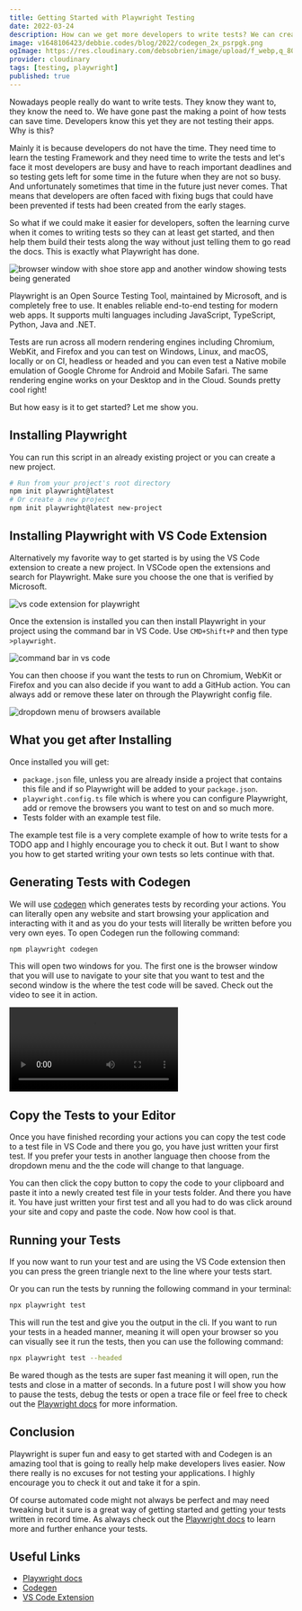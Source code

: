 ```yaml
---
title: Getting Started with Playwright Testing
date: 2022-03-24
description: How can we get more developers to write tests? We can create better tools that makes testing easier. Let's take a look at Playwright and it's amazing features including codegen which writes your tests for you.
image: v1648106423/debbie.codes/blog/2022/codegen_2x_psrpgk.png
ogImage: https://res.cloudinary.com/debsobrien/image/upload/f_webp,q_80,c_fit,w_480/v1648106423/debbie.codes/blog/2022/codegen_2x_psrpgk.png
provider: cloudinary
tags: [testing, playwright]
published: true
---
```


Nowadays people really do want to write tests. They know they want to, they know the need to. We have gone past the making a point of how tests can save time. Developers know this yet they are not testing their apps. Why is this?

Mainly it is because developers do not have the time. They need time to learn the testing Framework and they need time to write the tests and let's face it most developers are busy and have to reach important deadlines and so testing gets left for some time in the future when they are not so busy. And unfortunately sometimes that time in the future just never comes. That means that developers are often faced with fixing bugs that could have been prevented if tests had been created from the early stages.

So what if we could make it easier for developers, soften the learning curve when it comes to writing tests so they can at least get started, and then help them build their tests along the way without just telling them to go read the docs. This is exactly what Playwright has done.

![browser window with shoe store app and another window showing tests being generated](https://res.cloudinary.com/debsobrien/image/upload/v1648106423/debbie.codes/blog/2022/codegen_2x_psrpgk.png)

Playwright is an Open Source Testing Tool, maintained by Microsoft, and is completely free to use. It enables reliable end-to-end testing for modern web apps. It supports multi languages including JavaScript, TypeScript, Python, Java and .NET.

Tests are run across all modern rendering engines including Chromium, WebKit, and Firefox and you can test on Windows, Linux, and macOS, locally or on CI, headless or headed and you can even test a Native mobile emulation of Google Chrome for Android and Mobile Safari. The same rendering engine works on your Desktop and in the Cloud. Sounds pretty cool right!

But how easy is it to get started? Let me show you.

## Installing Playwright

You can run this script in an already existing project or you can create a new project.

```bash
# Run from your project's root directory
npm init playwright@latest
# Or create a new project
npm init playwright@latest new-project
```

## Installing Playwright with VS Code Extension

Alternatively my favorite way to get started is by using the VS Code extension to create a new project. In VSCode open the extensions and search for Playwright. Make sure you choose the one that is verified by Microsoft.

![vs code extension for playwright](https://res.cloudinary.com/debsobrien/image/upload/f_auto,q_auto/v1648065035/debbie.codes/blog/2022/vscode-playwright_mqzmnu.png)

Once the extension is installed you can then install Playwright in your project using the command bar in VS Code. Use `CMD+Shift+P` and then type `>playwright`.

![command bar in vs code ](https://res.cloudinary.com/debsobrien/image/upload/f_auto,q_auto/v1648065351/debbie.codes/blog/2022/vscode-ext1_g7xogh.png)

You can then choose if you want the tests to run on Chromium, WebKit or Firefox and you can also decide if you want to add a GitHub action. You can always add or remove these later on through the Playwright config file.

![dropdown menu of browsers available](https://res.cloudinary.com/debsobrien/image/upload/f_auto,q_auto/v1648065599/debbie.codes/blog/2022/choose-browser_pdxd4o.png)

## What you get after Installing

Once installed you will get:

- `package.json` file, unless you are already inside a project that contains this file and if so Playwright will be added to your `package.json`.
- `playwright.config.ts` file which is where you can configure Playwright, add or remove the browsers you want to test on and so much more.
- Tests folder with an example test file.

The example test file is a very complete example of how to write tests for a TODO app and I highly encourage you to check it out. But I want to show you how to get started writing your own tests so lets continue with that.

## Generating Tests with Codegen

We will use [codegen](https://playwright.dev/docs/cli#generate-code) which generates tests by recording your actions. You can literally open any website and start browsing your application and interacting with it and as you do your tests will literally be written before you very own eyes. To open Codegen run the following command:

```bash
npm playwright codegen
```

This will open two windows for you. The first one is the browser window that you will use to navigate to your site that you want to test and the second window is the where the test code will be saved. Check out the video to see it in action.

<!-- <a href="https://res.cloudinary.com/debsobrien/video/upload/f_auto,q_auto/v1648066315/debbie.codes/blog/2022/playwright-codegen_drluzl.mp4" title="Open codegen video"><img src="https://res.cloudinary.com/debsobrien/image/upload/f_auto,q_auto/v1648107080/debbie.codes/blog/2022/codegen-img-play-button_2x_nyokdz.png" alt="Video showing codegen in action" /></a> -->

<video width="auto" height="auto" controls>
  <source src="https://res.cloudinary.com/debsobrien/video/upload/f_auto,q_auto/v1648066315/debbie.codes/blog/2022/playwright-codegen_drluzl.mp4" type="video/mp4">
  <source src="https://res.cloudinary.com/debsobrien/video/upload/f_auto,q_auto/v1648066315/debbie.codes/blog/2022/playwright-codegen_drluzl.ogg" type="video/ogg">
Your browser does not support the video tag.
</video>

## Copy the Tests to your Editor

Once you have finished recording your actions you can copy the test code to a test file in VS Code and there you go, you have just written your first test. If you prefer your tests in another language then choose from the dropdown menu and the the code will change to that language.

You can then click the copy button to copy the code to your clipboard and paste it into a newly created test file in your tests folder. And there you have it. You have just written your first test and all you had to do was click around your site and copy and paste the code. Now how cool is that.

## Running your Tests

If you now want to run your test and are using the VS Code extension then you can press the green triangle next to the line where your tests start.

Or you can run the tests by running the following command in your terminal:

```bash
npx playwright test
```

This will run the test and give you the output in the cli. If you want to run your tests in a headed manner, meaning it will open your browser so you can visually see it run the tests, then you can use the following command:

```bash
npx playwright test --headed
```

Be wared though as the tests are super fast meaning it will open, run the tests and close in a matter of seconds. In a future post I will show you how to pause the tests, debug the tests or open a trace file or feel free to check out the [Playwright docs](https://playwright.dev/docs/inspector) for more information.

## Conclusion

Playwright is super fun and easy to get started with and Codegen is an amazing tool that is going to really help make developers lives easier. Now there really is no excuses for not testing your applications. I highly encourage you to check it out and take it for a spin.

Of course automated code might not always be perfect and may need tweaking but it sure is a great way of getting started and getting your tests written in record time. As always check out the [Playwright docs](https://playwright.dev/) to learn more and further enhance your tests.

## Useful Links

- [Playwright docs](https://playwright.dev/)
- [Codegen](https://playwright.dev/docs/cli#generate-code)
- [VS Code Extension](https://marketplace.visualstudio.com/items?itemName=ms-playwright.playwright)
